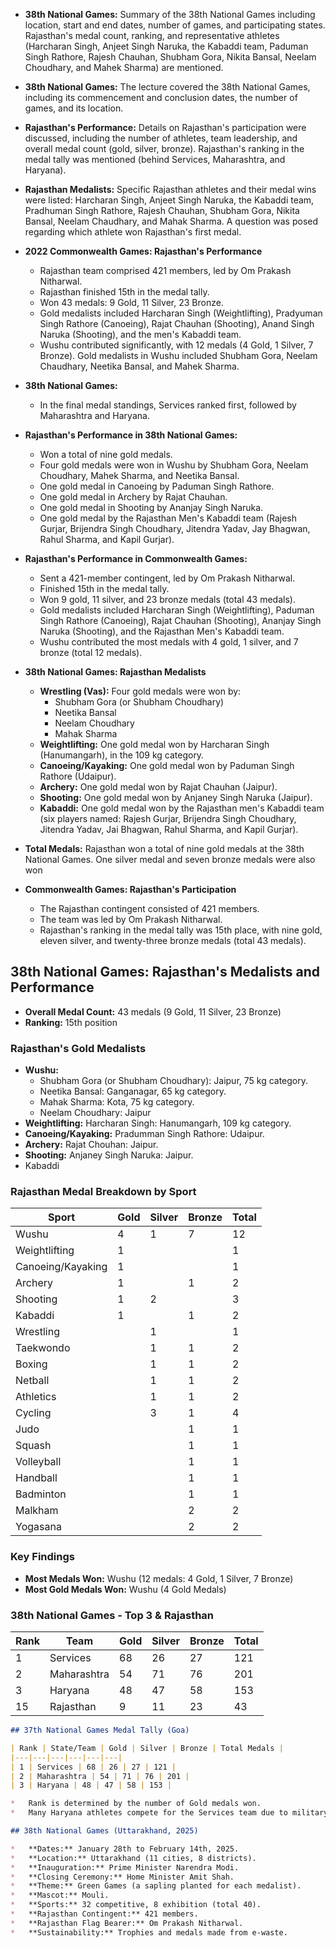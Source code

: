 *   **38th National Games:** Summary of the 38th National Games including location, start and end dates, number of games, and participating states. Rajasthan's medal count, ranking, and representative athletes (Harcharan Singh, Anjeet Singh Naruka, the Kabaddi team, Paduman Singh Rathore, Rajesh Chauhan, Shubham Gora, Nikita Bansal, Neelam Choudhary, and Mahek Sharma) are mentioned.
*   **38th National Games:** The lecture covered the 38th National Games, including its commencement and conclusion dates, the number of games, and its location.
*   **Rajasthan's Performance:** Details on Rajasthan's participation were discussed, including the number of athletes, team leadership, and overall medal count (gold, silver, bronze). Rajasthan's ranking in the medal tally was mentioned (behind Services, Maharashtra, and Haryana).
*   **Rajasthan Medalists:** Specific Rajasthan athletes and their medal wins were listed: Harcharan Singh, Anjeet Singh Naruka, the Kabaddi team, Pradhuman Singh Rathore, Rajesh Chauhan, Shubham Gora, Nikita Bansal, Neelam Chaudhary, and Mahak Sharma. A question was posed regarding which athlete won Rajasthan's first medal.

*   **2022 Commonwealth Games: Rajasthan's Performance**
    *   Rajasthan team comprised 421 members, led by Om Prakash Nitharwal.
    *   Rajasthan finished 15th in the medal tally.
    *   Won 43 medals: 9 Gold, 11 Silver, 23 Bronze.
    *   Gold medalists included Harcharan Singh (Weightlifting), Pradyuman Singh Rathore (Canoeing), Rajat Chauhan (Shooting), Anand Singh Naruka (Shooting), and the men's Kabaddi team.
    *   Wushu contributed significantly, with 12 medals (4 Gold, 1 Silver, 7 Bronze). Gold medalists in Wushu included Shubham Gora, Neelam Chaudhary, Neetika Bansal, and Mahek Sharma.


*   **38th National Games:**
    *   In the final medal standings, Services ranked first, followed by Maharashtra and Haryana.

*   **Rajasthan's Performance in 38th National Games:**
    *   Won a total of nine gold medals.
    *   Four gold medals were won in Wushu by Shubham Gora, Neelam Choudhary, Mahek Sharma, and Neetika Bansal.
    *   One gold medal in Canoeing by Paduman Singh Rathore.
    *   One gold medal in Archery by Rajat Chauhan.
    *   One gold medal in Shooting by Ananjay Singh Naruka.
    *   One gold medal by the Rajasthan Men's Kabaddi team (Rajesh Gurjar, Brijendra Singh Choudhary, Jitendra Yadav, Jay Bhagwan, Rahul Sharma, and Kapil Gurjar).

*   **Rajasthan's Performance in Commonwealth Games:**
    *   Sent a 421-member contingent, led by Om Prakash Nitharwal.
    *   Finished 15th in the medal tally.
    *   Won 9 gold, 11 silver, and 23 bronze medals (total 43 medals).
    *   Gold medalists included Harcharan Singh (Weightlifting), Paduman Singh Rathore (Canoeing), Rajat Chauhan (Shooting), Ananjay Singh Naruka (Shooting), and the Rajasthan Men's Kabaddi team.
    *   Wushu contributed the most medals with 4 gold, 1 silver, and 7 bronze (total 12 medals).

*   **38th National Games: Rajasthan Medalists**

    *   **Wrestling (Vas):** Four gold medals were won by:
        *   Shubham Gora (or Shubham Choudhary)
        *   Neetika Bansal
        *   Neelam Choudhary
        *   Mahak Sharma
    *   **Weightlifting:** One gold medal won by Harcharan Singh (Hanumangarh), in the 109 kg category.
    *   **Canoeing/Kayaking:** One gold medal won by Paduman Singh Rathore (Udaipur).
    *   **Archery:** One gold medal won by Rajat Chauhan (Jaipur).
    *   **Shooting:** One gold medal won by Anjaney Singh Naruka (Jaipur).
    *   **Kabaddi:** One gold medal won by the Rajasthan men's Kabaddi team (six players named: Rajesh Gurjar, Brijendra Singh Choudhary, Jitendra Yadav, Jai Bhagwan, Rahul Sharma, and Kapil Gurjar).

*   **Total Medals:** Rajasthan won a total of nine gold medals at the 38th National Games. One silver medal and seven bronze medals were also won

*   **Commonwealth Games: Rajasthan's Participation**

    *   The Rajasthan contingent consisted of 421 members.
    *   The team was led by Om Prakash Nitharwal.
    *   Rajasthan's ranking in the medal tally was 15th place, with nine gold, eleven silver, and twenty-three bronze medals (total 43 medals).
## 38th National Games: Rajasthan's Medalists and Performance

*   **Overall Medal Count:** 43 medals (9 Gold, 11 Silver, 23 Bronze)
*   **Ranking:** 15th position

### Rajasthan's Gold Medalists

*   **Wushu:**
    *   Shubham Gora (or Shubham Choudhary): Jaipur, 75 kg category.
    *   Neetika Bansal: Ganganagar, 65 kg category.
    *   Mahak Sharma: Kota, 75 kg category.
    *   Neelam Choudhary: Jaipur
*   **Weightlifting:** Harcharan Singh: Hanumangarh, 109 kg category.
*   **Canoeing/Kayaking:** Pradumman Singh Rathore: Udaipur.
*   **Archery:** Rajat Chouhan: Jaipur.
*   **Shooting:** Anjaney Singh Naruka: Jaipur.
* Kabaddi

### Rajasthan Medal Breakdown by Sport

| Sport             | Gold | Silver | Bronze | Total |
| ----------------- | ---- | ------ | ------ | ----- |
| Wushu             | 4    | 1      | 7      | 12    |
| Weightlifting     | 1    |        |        | 1     |
| Canoeing/Kayaking | 1    |        |        | 1     |
| Archery           | 1    |        | 1      | 2     |
| Shooting          | 1    | 2      |        | 3     |
| Kabaddi           | 1    |        | 1      | 2     |
| Wrestling         |      | 1      |        | 1     |
| Taekwondo         |      | 1      | 1      | 2     |
| Boxing            |      | 1      | 1      | 2     |
| Netball           |      | 1      | 1      | 2     |
| Athletics         |      | 1      | 1      | 2     |
| Cycling           |      | 3      | 1      | 4     |
| Judo              |      |        | 1      | 1     |
| Squash            |      |        | 1      | 1     |
| Volleyball        |      |        | 1      | 1     |
| Handball          |      |        | 1      | 1     |
| Badminton         |      |        | 1      | 1     |
| Malkham           |      |        | 2      | 2     |
| Yogasana          |      |        | 2      | 2     |

### Key Findings

*   **Most Medals Won:** Wushu (12 medals: 4 Gold, 1 Silver, 7 Bronze)
*   **Most Gold Medals Won:** Wushu (4 Gold Medals)

### 38th National Games - Top 3 & Rajasthan

| Rank | Team        | Gold | Silver | Bronze | Total |
| ---- | ----------- | ---- | ------ | ------ | ----- |
| 1    | Services    | 68   | 26     | 27     | 121   |
| 2    | Maharashtra | 54   | 71     | 76     | 201   |
| 3    | Haryana     | 48   | 47     | 58     | 153   |
| 15   | Rajasthan   | 9    | 11     | 23     | 43    |
```markdown
## 37th National Games Medal Tally (Goa)

| Rank | State/Team | Gold | Silver | Bronze | Total Medals |
|---|---|---|---|---|---|
| 1 | Services | 68 | 26 | 27 | 121 |
| 2 | Maharashtra | 54 | 71 | 76 | 201 |
| 3 | Haryana | 48 | 47 | 58 | 153 |

*   Rank is determined by the number of Gold medals won.
*   Many Haryana athletes compete for the Services team due to military service.

## 38th National Games (Uttarakhand, 2025)

*   **Dates:** January 28th to February 14th, 2025.
*   **Location:** Uttarakhand (11 cities, 8 districts).
*   **Inauguration:** Prime Minister Narendra Modi.
*   **Closing Ceremony:** Home Minister Amit Shah.
*   **Theme:** Green Games (a sapling planted for each medalist).
*   **Mascot:** Mouli.
*   **Sports:** 32 competitive, 8 exhibition (total 40).
*   **Rajasthan Contingent:** 421 members.
*   **Rajasthan Flag Bearer:** Om Prakash Nitharwal.
*   **Sustainability:** Trophies and medals made from e-waste.
```